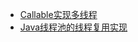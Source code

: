- <a href="../base/Callable实现多线程.md">Callable实现多线程</a>
- <a href="../base/Java线程池的线程复用实现.md">Java线程池的线程复用实现</a>